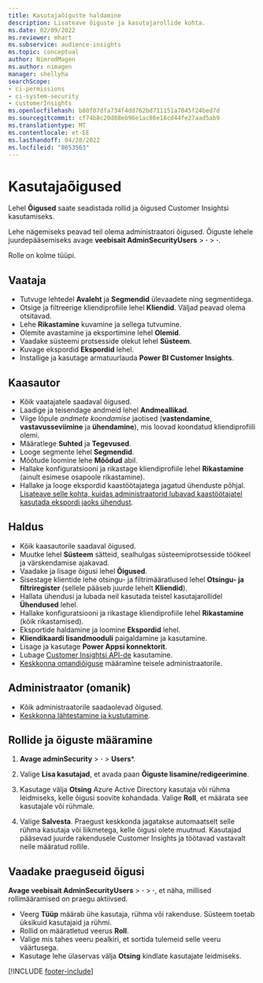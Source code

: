 ```yaml
---
title: Kasutajaõiguste haldamine
description: Lisateave õiguste ja kasutajarollide kohta.
ms.date: 02/09/2022
ms.reviewer: mhart
ms.subservice: audience-insights
ms.topic: conceptual
author: NimrodMagen
ms.author: nimagen
manager: shellyha
searchScope:
- ci-permissions
- ci-system-security
- customerInsights
ms.openlocfilehash: b80f07dfa734f4dd762bd711151a7045f24bed7d
ms.sourcegitcommit: cf74b8c20d88eb96e1ac86e18cd44fe27aad5ab9
ms.translationtype: MT
ms.contentlocale: et-EE
ms.lasthandoff: 04/28/2022
ms.locfileid: "8653563"
---
```

# <a name="user-permissions"></a>Kasutajaõigused

Lehel **Õigused** saate seadistada rollid ja õigused Customer Insightsi kasutamiseks.

Lehe nägemiseks peavad teil olema administraatori õigused. Õiguste lehele juurdepääsemiseks avage **veebisait AdminSecurityUsers** > **·** > **·**.

Rolle on kolme tüüpi.

## <a name="viewer"></a>Vaataja

- Tutvuge lehtedel **Avaleht** ja **Segmendid** ülevaadete ning segmentidega.
- Otsige ja filtreerige kliendiprofiile lehel **Kliendid**. Väljad peavad olema otsitavad.
- Lehe **Rikastamine** kuvamine ja sellega tutvumine.
- Olemite avastamine ja eksportimine lehel **Olemid**.
- Vaadake süsteemi protsesside olekut lehel **Süsteem**.
- Kuvage ekspordid **Ekspordid** lehel.
- Installige ja kasutage armatuurlauda **Power BI Customer Insights**.

## <a name="contributor"></a>Kaasautor

- Kõik vaatajatele saadaval õigused.
- Laadige ja teisendage andmeid lehel **Andmeallikad**.
- Viige lõpule *andmete koondamise* jaotised (**vastendamine**, **vastavusseviimine** ja **ühendamine**), mis loovad koondatud kliendiprofiili olemi.
- Määratlege **Suhted** ja **Tegevused**.
- Looge segmente lehel **Segmendid**.
- Mõõtude loomine lehe **Mõõdud** abil.
- Hallake konfiguratsiooni ja rikastage kliendiprofiile lehel **Rikastamine** (ainult esimese osapoole rikastamine).
- Hallake ja looge ekspordid kaastöötajatega jagatud ühenduste põhjal. [Lisateave selle kohta, kuidas administraatorid lubavad kaastöötajatel kasutada ekspordi jaoks ühendust](connections.md#allow-contributors-to-use-a-connection-for-exports).

## <a name="admin"></a>Haldus

- Kõik kaasautorile saadaval õigused.
- Muutke lehel **Süsteem** sätteid, sealhulgas süsteemiprotsesside töökeel ja värskendamise ajakavad.
- Vaadake ja lisage õigusi lehel **Õigused**.
- Sisestage klientide lehe otsingu- ja filtrimääratlused lehel **Otsingu- ja filtriregister** (sellele pääseb juurde lehelt **Kliendid**).
- Hallata ühendusi ja lubada neil kasutada teistel kasutajarollidel **Ühendused** lehel.
- Hallake konfiguratsiooni ja rikastage kliendiprofiile lehel **Rikastamine** (kõik rikastamised).
- Eksportide haldamine ja loomine **Ekspordid** lehel.
- **Kliendikaardi lisandmooduli** paigaldamine ja kasutamine.
- Lisage ja kasutage **Power Appsi konnektorit**.
- Lubage [Customer Insightsi API-de](apis.md) kasutamine.
- [Keskkonna omandiõiguse](manage-environments.md#change-the-owner-of-an-environment) määramine teisele administraatorile.

## <a name="admin-owner"></a>Administraator (omanik)

- Kõik administraatorile saadaolevad õigused.
- [Keskkonna lähtestamine ja kustutamine](manage-environments.md#reset-an-existing-environment).

## <a name="assign-roles-and-permissions"></a>Rollide ja õiguste määramine

1. **Avage adminSecurity** > **·** > **Users***.

1. Valige **Lisa kasutajad**, et avada paan **Õiguste lisamine/redigeerimine**.

1. Kasutage välja **Otsing** Azure Active Directory kasutaja või rühma leidmiseks, kelle õigusi soovite kohandada. Valige **Roll**, et määrata see kasutajale või rühmale.

1. Valige **Salvesta**. Praegust keskkonda jagatakse automaatselt selle rühma kasutaja või liikmetega, kelle õigusi olete muutnud. Kasutajad pääsevad juurde rakendusele Customer Insights ja töötavad vastavalt neile määratud rollile.

## <a name="view-current-permissions"></a>Vaadake praeguseid õigusi

**Avage veebisait AdminSecurityUsers** > **·** > **·**, et näha, millised rollimääramised on praegu aktiivsed.

- Veerg **Tüüp** määrab ühe kasutaja, rühma või rakenduse. Süsteem toetab üksikuid kasutajaid ja rühmi.
- Rollid on määratletud veerus **Roll**.
- Valige mis tahes veeru pealkiri, et sortida tulemeid selle veeru väärtusega.
- Kasutage lehe ülaservas välja **Otsing** kindlate kasutajate leidmiseks.


[!INCLUDE [footer-include](includes/footer-banner.md)]
